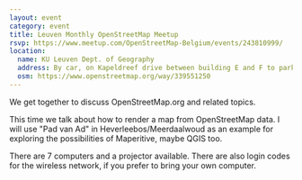 ```yaml
---
layout: event
category: event
title: Leuven Monthly OpenStreetMap Meetup
rsvp: https://www.meetup.com/OpenStreetMap-Belgium/events/243810999/
location:
  name: KU Leuven Dept. of Geography
  address: By car, on Kapeldreef drive between building E and F to park, then move to the opposite side of E Building for the main entrance. On foot, The entrance is under this overpassing building.
  osm: https://www.openstreetmap.org/way/339551250
---
```


We get together to discuss OpenStreetMap.org and related topics. 

This time we talk about how to render a map from OpenStreetMap data. I will use "Pad van Ad" in Heverleebos/Meerdaalwoud as an example for exploring the possibilities of Maperitive, maybe QGIS too.

There are 7 computers and a projector available. There are also login codes for the wireless network, if you prefer to bring your own computer. 

